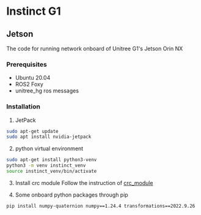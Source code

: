 # Instinct G1

## Jetson
The code for running network onboard of Unitree G1's Jetson Orin NX

### Prerequisites
- Ubuntu 20.04
- ROS2 Foxy
- unitree_hg ros messages

### Installation
1. JetPack
```bash
sudo apt-get update
sudo apt install nvidia-jetpack
```

2. python virtual environment
```bash
sudo apt-get install python3-venv
python3 -m venv instinct_venv
source instinct_venv/bin/activate
```

3. Install crc module
Follow the instruction of [crc_module](https://github.com)

4. Some onboard python packages through pip
```bash
pip install numpy-quaternion numpy==1.24.4 transformations==2022.9.26
```

